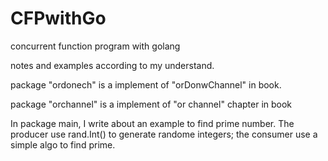 # CFPwithGo
concurrent function program with golang

notes and examples according to my understand.

package "ordonech" is a implement of "orDonwChannel" in book.

package "orchannel" is a implement of "or channel" chapter in book

In package main, I write about an example to find prime number. The producer use rand.Int() to generate randome integers; the consumer use a simple algo to find prime.
